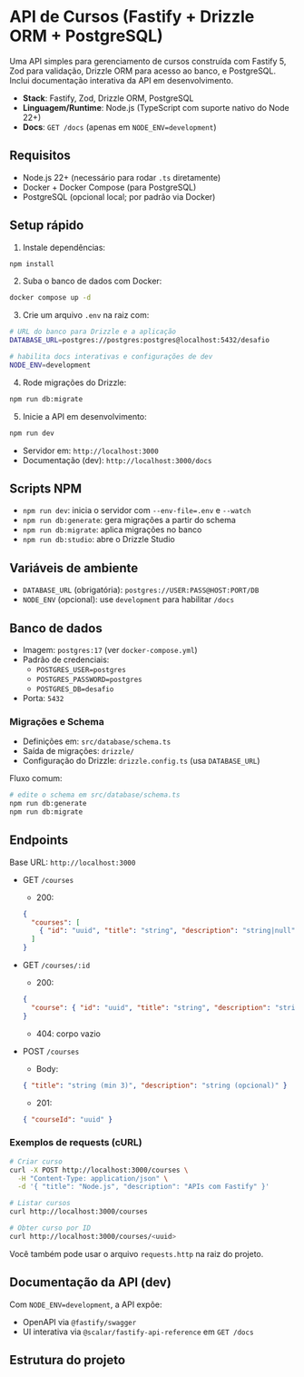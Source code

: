 # API de Cursos (Fastify + Drizzle ORM + PostgreSQL)

Uma API simples para gerenciamento de cursos construída com Fastify 5, Zod para validação, Drizzle ORM para acesso ao banco, e PostgreSQL. Inclui documentação interativa da API em desenvolvimento.

- **Stack**: Fastify, Zod, Drizzle ORM, PostgreSQL
- **Linguagem/Runtime**: Node.js (TypeScript com suporte nativo do Node 22+)
- **Docs**: `GET /docs` (apenas em `NODE_ENV=development`)

## Requisitos

- Node.js 22+ (necessário para rodar `.ts` diretamente)
- Docker + Docker Compose (para PostgreSQL)
- PostgreSQL (opcional local; por padrão via Docker)

## Setup rápido

1) Instale dependências:
```bash
npm install
```

2) Suba o banco de dados com Docker:
```bash
docker compose up -d
```

3) Crie um arquivo `.env` na raiz com:
```bash
# URL do banco para Drizzle e a aplicação
DATABASE_URL=postgres://postgres:postgres@localhost:5432/desafio

# habilita docs interativas e configurações de dev
NODE_ENV=development
```

4) Rode migrações do Drizzle:
```bash
npm run db:migrate
```

5) Inicie a API em desenvolvimento:
```bash
npm run dev
```

- Servidor em: `http://localhost:3000`
- Documentação (dev): `http://localhost:3000/docs`

## Scripts NPM

- `npm run dev`: inicia o servidor com `--env-file=.env` e `--watch`
- `npm run db:generate`: gera migrações a partir do schema
- `npm run db:migrate`: aplica migrações no banco
- `npm run db:studio`: abre o Drizzle Studio

## Variáveis de ambiente

- `DATABASE_URL` (obrigatória): `postgres://USER:PASS@HOST:PORT/DB`
- `NODE_ENV` (opcional): use `development` para habilitar `/docs`

## Banco de dados

- Imagem: `postgres:17` (ver `docker-compose.yml`)
- Padrão de credenciais:
  - `POSTGRES_USER=postgres`
  - `POSTGRES_PASSWORD=postgres`
  - `POSTGRES_DB=desafio`
- Porta: `5432`

### Migrações e Schema

- Definições em: `src/database/schema.ts`
- Saída de migrações: `drizzle/`
- Configuração do Drizzle: `drizzle.config.ts` (usa `DATABASE_URL`)

Fluxo comum:
```bash
# edite o schema em src/database/schema.ts
npm run db:generate
npm run db:migrate
```

## Endpoints

Base URL: `http://localhost:3000`

- GET `/courses`
  - 200:
  ```json
  {
    "courses": [
      { "id": "uuid", "title": "string", "description": "string|null" }
    ]
  }
  ```

- GET `/courses/:id`
  - 200:
  ```json
  {
    "course": { "id": "uuid", "title": "string", "description": "string|null" }
  }
  ```
  - 404: corpo vazio

- POST `/courses`
  - Body:
  ```json
  { "title": "string (min 3)", "description": "string (opcional)" }
  ```
  - 201:
  ```json
  { "courseId": "uuid" }
  ```

### Exemplos de requests (cURL)

```bash
# Criar curso
curl -X POST http://localhost:3000/courses \
  -H "Content-Type: application/json" \
  -d '{ "title": "Node.js", "description": "APIs com Fastify" }'

# Listar cursos
curl http://localhost:3000/courses

# Obter curso por ID
curl http://localhost:3000/courses/<uuid>
```

Você também pode usar o arquivo `requests.http` na raiz do projeto.

## Documentação da API (dev)

Com `NODE_ENV=development`, a API expõe:
- OpenAPI via `@fastify/swagger`
- UI interativa via `@scalar/fastify-api-reference` em `GET /docs`

## Estrutura do projeto
